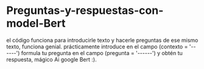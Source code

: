 # Preguntas-y-respuestas-con-model-Bert
el código funciona para introducirle texto y hacerle preguntas de ese mismo texto, funciona genial.
prácticamente introduce en el campo (contexto = '------')
formula tu pregunta en el campo (pregunta = '------')
y obtén tu respuesta, mágico Ai google Bert :).
